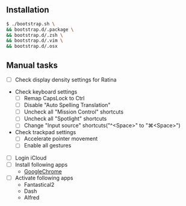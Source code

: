 ## Installation

```bash
$ ./bootstrap.sh \
&& bootstrap.d/.package \
&& bootstrap.d/.zsh \
&& bootstrap.d/.vim \
&& bootstrap.d/.osx
```

## Manual tasks

- [ ] Check display density settings for Ratina
- Check keyboard settings
    - [ ] Remap CapsLock to Ctrl
    - [ ] Disable "Auto Spelling Translation"
    - [ ] Uncheck all "Mission Control" shortcuts
    - [ ] Uncheck all "Spotlight" shortcuts
    - [ ] Change "Input source" shortcuts("^\<Space\>" to "⌘\<Space\>")
- Check trackpad settings
    - [ ] Accelerate pointer movement
    - [ ] Enable all gestures
- [ ] Login iCloud
- [ ] Install following apps
    - [GoogleChrome](https://www.google.com/chrome/browser/desktop/index.html)
- [ ] Activate following apps
    - Fantastical2
    - Dash
    - Alfred
